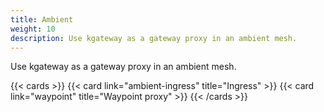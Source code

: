 ```yaml
---
title: Ambient
weight: 10
description: Use kgateway as a gateway proxy in an ambient mesh. 
---
```


Use kgateway as a gateway proxy in an ambient mesh. 

{{< cards >}}
  {{< card link="ambient-ingress" title="Ingress" >}}
  {{< card link="waypoint" title="Waypoint proxy" >}}
{{< /cards >}}